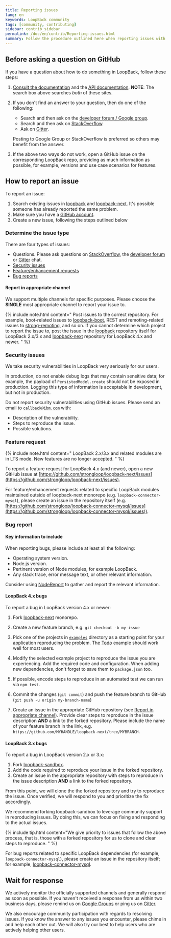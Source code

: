 ```yaml
---
title: Reporting issues
lang: en
keywords: LoopBack community
tags: [community, contributing]
sidebar: contrib_sidebar
permalink: /doc/en/contrib/Reporting-issues.html
summary: Follow the procedure outlined here when reporting issues with the LoopBack project.
---
```


## Before asking a question on GitHub

If you have a question about how to do something in LoopBack, follow these steps:

1. [Consult the documentation](../../) and the [API documentation](http://apidocs.strongloop.com).  **NOTE**: The search box above searches _both_ of these sites.
2. If you don't find an answer to your question, then do one of the following:

    - Search and then ask on the [developer forum / Google group](https://groups.google.com/forum/#!forum/loopbackjs).
    - Search and then ask on  [StackOverflow](http://stackoverflow.com/questions/tagged/loopbackjs+or+strongloop?sort=newest&pageSize=50).
    - Ask on [Gitter](https://gitter.im/strongloop/loopback).

    Posting to Google Group or StackOverflow is preferred so others may benefit from the answer.

3. If the above two ways do not work, open a GitHub issue on the corresponding LoopBack repo,
   providing as much information as possible, for example, versions and use case scenarios for features.

## How to report an issue

To report an issue:

 1. Search existing issues in [loopback](https://github.com/strongloop/loopback/issues) and [loopback-next](https://github.com/strongloop/loopback-next/issues).  It's possible someone has already reported the same problem.
 2. Make sure you have a [GitHub account](https://github.com/signup/free).
 3. Create a new issue, following the steps outlined below

### Determine the issue type

There are four types of issues:

- Questions. Please ask questions on [StackOverflow](http://stackoverflow.com/questions/tagged/loopbackjs+or+strongloop?sort=newest&pageSize=50),
  the [developer forum](https://groups.google.com/forum/#!forum/loopbackjs) or
  [Gitter](https://gitter.im/strongloop/loopback) chat.
- [Security issues](#security-issues)
- [Feature/enhancement requests](#feature-request)
- [Bug reports](#bug-report)

#### Report in appropriate channel

We support multiple channels for specific purposes. Please choose the **SINGLE** most appropriate channel to report your issue to.

{% include note.html content="
Post issues to the correct repository. For example, boot-related issues to
[loopback-boot](https://github.com/strongloop/loopback-boot/issues),
REST and remoting-related issues to
[strong-remoting](https://github.com/strongloop/strong-remoting/issues),
and so on. If you cannot determine which project to report the issue to,
post the issue in the [loopback](https://github.com/strongloop/loopback/issues)
repository itself for LoopBack 2.x/3.x and
[loopback-next](https://github.com/strongloop/loopback-next/issues) repository
for LoopBack 4.x and newer.
" %}

### Security issues

We take security vulnerabilities in LoopBack very seriously for our users.

In production, do not enable debug logs that may contain sensitive data; for example, the payload of `PersistedModel.create` should not be exposed in production. Logging this type of information is acceptable in development, but not in production.

Do not report security vulnerabilities using GitHub issues. Please send an email to [`callback@ibm.com`](mailto:callback@ibm.com) with:

- Description of the vulnerability.
- Steps to reproduce the issue.
- Possible solutions.

### Feature request

{% include note.html content="
LoopBack 2.x/3.x and related modules are in LTS mode. New features are no longer accepted.
" %}

To report a feature request for LoopBack 4.x (and newer), open a new GitHub issue at
[https://github.com/strongloop/loopback-next/issues](https://github.com/strongloop/loopback-next/issues).

For feature/enhancement requests related to specific LoopBack modules maintained
outside of loopback-next monorepo (e.g. `loopback-connector-mysql`),
please create an issue in the repository itself (e.g.
[https://github.com/strongloop/loopback-connector-mysql/issues](https://github.com/strongloop/loopback-connector-mysql/issues)).

### Bug report

#### Key information to include

When reporting bugs, please include at least all the following:

- Operating system version.
- Node.js version.
- Pertinent version of Node modules, for example LoopBack.
- Any stack trace, error message text, or other relevant information.

Consider using [NodeReport](https://developer.ibm.com/node/2016/08/18/nodereport-first-failure-data-capture-for-node-js/) to gather and report the relevant information.

#### LoopBack 4.x bugs

To report a bug in LoopBack version 4.x or newer:

1. Fork [loopback-next](https://github.com/strongloop/loopback-next) monorepo.

2. Create a new feature branch, e.g. `git checkout -b my-issue`

3. Pick one of the projects in
  [`examples`](https://github.com/strongloop/loopback-next/tree/master/examples)
  directory as a starting point for your application reproducing the problem. The
  [Todo](https://github.com/strongloop/loopback-next/tree/master/examples/todo)
  example should work well for most users.

4. Modify the selected example project to reproduce the issue you are
   experiencing. Add the required code and configuration. When adding new
   dependencies, don't forget to save them to `package.json` too.

5. If possible, encode steps to reproduce in an automated test we can run
   via `npm test`.

6. Commit the changes (`git commit`) and push the feature branch to GitHub
   (`git push -u origin my-branch-name`)

7. Create an issue in the appropriate GitHub repository (see
   [Report in appropriate channel](#report-in-appropriate-channel)).
   Provide clear steps to reproduce in the issue description **AND**
   a link to the forked repository. Please include the name of your feature
   branch in the link, e.g.
   `https://github.com/MYHANDLE/loopback-next/tree/MYBRANCH`.

#### LoopBack 3.x bugs

To report a bug in LoopBack version 2.x or 3.x:

1. Fork [loopback-sandbox](https://github.com/strongloop/loopback-sandbox).
2. Add the code required to reproduce your issue in the forked repository.
3. Create an issue in the appropriate repository with steps to reproduce in the issue description **AND** a link to the forked repository.

From this point, we will clone the the forked repository and try to reproduce the issue. Once verified, we will respond to you and prioritize the fix accordingly.

We recommend forking loopback-sandbox to leverage community support in reproducing issues. By doing this, we can focus on fixing and responding to the actual issues.

{% include tip.html content="We give priority to issues that follow the above process, that is, those with a forked repository for us to clone and clear steps to reproduce.
" %}

For  bug reports related to specific LoopBack dependencies (for example, `loopback-connector-mysql`), please create an issue in the repository itself; for example,  [loopback-connector-mysql](https://github.com/strongloop/loopback-connector-mysql/issues).

## Wait for response

We actively monitor the officially supported channels and generally respond as soon as possible. If you haven't received a response from us within two business days, please remind us on [Google Groups](https://groups.google.com/forum/#!forum/loopbackjs) or ping us on [Gitter](https://gitter.im/strongloop/loopback).

We also encourage community participation with regards to resolving issues. If you know the answer to any issues you encounter, please chime in and help each other out. We will also try our best to help users who are actively helping other users.
